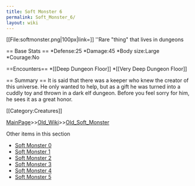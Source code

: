 ```yaml
---
title: Soft Monster 6
permalink: Soft_Monster_6/
layout: wiki
---
```

[[File:softmonster.png|100px|link=]] ''Rare &quot;thing&quot; that lives in dungeons

== Base Stats ==
*Defense:25
*Damage:45
*Body size:Large
*Courage:No

==Encounters==
*[[Deep Dungeon Floor]]
*[[Very Deep Dungeon Floor]]

== Summary ==
It is said that there was a keeper who knew the creator of this universe. He only wanted to help, but as a gift he was turned into a cuddly toy and thrown in a dark elf dungeon. Before you feel sorry for him, he sees it as a great honor.

[[Category:Creatures]]

[MainPage](/keeperrl_wiki/ "wikilink")>>[Old_Wiki](/keeperrl_wiki/Old_Wiki "wikilink")>>[Old_Soft_Monster](/keeperrl_wiki/Old_Soft_Monster "wikilink")

Other items in this section
-    [Soft Monster 0](/keeperrl_wiki/Soft_Monster_0 "wikilink")
-    [Soft Monster 1](/keeperrl_wiki/Soft_Monster_1 "wikilink")
-    [Soft Monster 2](/keeperrl_wiki/Soft_Monster_2 "wikilink")
-    [Soft Monster 3](/keeperrl_wiki/Soft_Monster_3 "wikilink")
-    [Soft Monster 4](/keeperrl_wiki/Soft_Monster_4 "wikilink")
-    [Soft Monster 5](/keeperrl_wiki/Soft_Monster_5 "wikilink")
